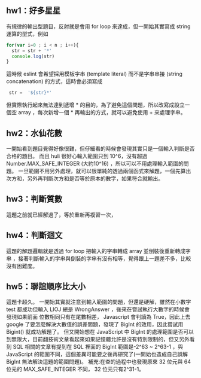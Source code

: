 ## hw1：好多星星
有規律的輸出型題目，反射就是會用 for loop 來達成，但一開始其實寫成 string 運算的型式，例如
```javascript
for(var i=0 ; i < n ; i++){
  str = str + '*'
  console.log(str)
}
```
這時候 eslint 會希望採用模板字串 (template literal) 而不是字串串接 (string concatenation) 的方式，這時會必須寫成
```javascript
 str =  '${str}*'
```
但實際執行起來無法達到遞增 * 的目的，為了避免這個問題，所以改寫成設立一個空 array ，每次新增一個 * 再輸出的方式，就可以避免使用 + 來處理字串。
## hw2：水仙花數
一開始看到題目覺得好像很難，但仔細看的時候會發現其實只是一個輸入判斷是否合格的題目。
而且 huli 很好心輸入範圍只到 10^6，沒有超過 Number.MAX_SAFE_INTEGER (大約10^16) ，所以可以不用處理輸入範圍的問題。
一旦範圍不用另外處理，就可以很單純的透過兩個函式來解題，一個先算出次方和，另外再判斷次方和是否等於原本的數字，如果符合就輸出。
## hw3：判斷質數
這題之前就已經解過了，等於重新再複習一次，
## hw4：判斷迴文
這題的解題邏輯就是透過 for loop 把輸入的字串轉成 array 並倒裝後重新轉成字串 ，接著判斷輸入的字串與倒裝的字串有沒有相等，覺得跟上一題差不多，比較沒有困難度。
## hw5：聯誼順序比大小
這題卡超久。
一開始其實就注意到輸入範圍的問題，但還是硬解，雖然在小數字 test 都成功但輸入 LIOJ 總是 WrongAnswer ，後來在嘗試執行大數字的時候會發現如果前面
位數相同只有在尾數相差， Javascript 會判讀為 True，因此上去 google 了要怎麼解決大數值的誤差問題，發現了 BigInt 的效用，因此嘗試用 Bigint() 就成功解題了。
但又開始想在 JavaScript 中 BigInt 的處理範圍是否可以到無限大，目前翻技術文章看起來如果記憶體允許是沒有特別限制的，但又另外看到 SQL 相關的文章有提到在 SQL 裡面的 BigInt 範圍是-2^63 ~ 2^63-1 ，與 JavaScript 的範圍不同，這個差異可能要之後再研究了(一開始也造成自己誤解 BigInt 無法解決這題的範圍問題)。
補充:在查的過程中也發現原來 32 位元與 64 位元的 MAX_SAFE_INTEGER 不同， 32 位元只有2^31-1。